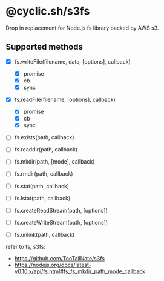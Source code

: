 # @cyclic.sh/s3fs

Drop in replacement for Node.js fs library backed by AWS s3.


## Supported methods
- [x] fs.writeFile(filename, data, [options], callback)
  - [x] promise
  - [x] cb
  - [x] sync
- [x] fs.readFile(filename, [options], callback)
  - [x] promise
  - [x] cb
  - [x] sync
- [ ] fs.exists(path, callback)
- [ ] fs.readdir(path, callback)
- [ ] fs.mkdir(path, [mode], callback)
- [ ] fs.rmdir(path, callback)
- [ ] fs.stat(path, callback)
- [ ] fs.lstat(path, callback)
- [ ] fs.createReadStream(path, [options])
- [ ] fs.createWriteStream(path, [options])
- [ ] fs.unlink(path, callback)



refer to fs, s3fs:

- https://github.com/TooTallNate/s3fs
- https://nodejs.org/docs/latest-v0.10.x/api/fs.html#fs_fs_mkdir_path_mode_callback